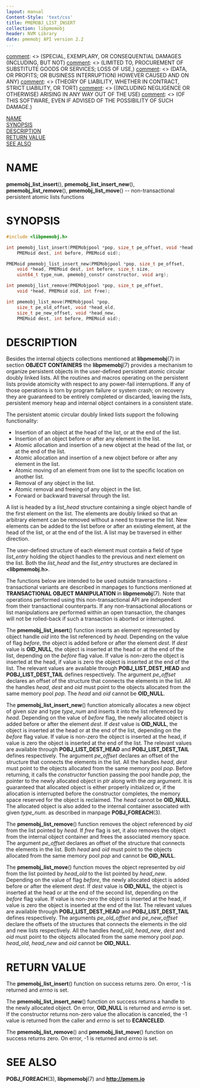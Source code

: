 ```yaml
---
layout: manual
Content-Style: 'text/css'
title: PMEMOBJ_LIST_INSERT
collection: libpmemobj
header: NVM Library
date: pmemobj API version 2.2
...
```


[comment]: <> (Copyright 2017, Intel Corporation)

[comment]: <> (Redistribution and use in source and binary forms, with or without)
[comment]: <> (modification, are permitted provided that the following conditions)
[comment]: <> (are met:)
[comment]: <> (    * Redistributions of source code must retain the above copyright)
[comment]: <> (      notice, this list of conditions and the following disclaimer.)
[comment]: <> (    * Redistributions in binary form must reproduce the above copyright)
[comment]: <> (      notice, this list of conditions and the following disclaimer in)
[comment]: <> (      the documentation and/or other materials provided with the)
[comment]: <> (      distribution.)
[comment]: <> (    * Neither the name of the copyright holder nor the names of its)
[comment]: <> (      contributors may be used to endorse or promote products derived)
[comment]: <> (      from this software without specific prior written permission.)

[comment]: <> (THIS SOFTWARE IS PROVIDED BY THE COPYRIGHT HOLDERS AND CONTRIBUTORS)
[comment]: <> ("AS IS" AND ANY EXPRESS OR IMPLIED WARRANTIES, INCLUDING, BUT NOT)
[comment]: <> (LIMITED TO, THE IMPLIED WARRANTIES OF MERCHANTABILITY AND FITNESS FOR)
[comment]: <> (A PARTICULAR PURPOSE ARE DISCLAIMED. IN NO EVENT SHALL THE COPYRIGHT)
[comment]: <> (OWNER OR CONTRIBUTORS BE LIABLE FOR ANY DIRECT, INDIRECT, INCIDENTAL,)
[comment]: <> (SPECIAL, EXEMPLARY, OR CONSEQUENTIAL DAMAGES (INCLUDING, BUT NOT)
[comment]: <> (LIMITED TO, PROCUREMENT OF SUBSTITUTE GOODS OR SERVICES; LOSS OF USE,)
[comment]: <> (DATA, OR PROFITS; OR BUSINESS INTERRUPTION) HOWEVER CAUSED AND ON ANY)
[comment]: <> (THEORY OF LIABILITY, WHETHER IN CONTRACT, STRICT LIABILITY, OR TORT)
[comment]: <> ((INCLUDING NEGLIGENCE OR OTHERWISE) ARISING IN ANY WAY OUT OF THE USE)
[comment]: <> (OF THIS SOFTWARE, EVEN IF ADVISED OF THE POSSIBILITY OF SUCH DAMAGE.)

[comment]: <> (pmemobj_list_insert.3 -- man page for non-transactional persistent atomic lists)

[NAME](#name)<br />
[SYNOPSIS](#synopsis)<br />
[DESCRIPTION](#description)<br />
[RETURN VALUE](#return-value)<br />
[SEE ALSO](#see-also)<br />


# NAME #

**pmemobj_list_insert**(), **pmemobj_list_insert_new**(),
**pmemobj_list_remove**(), **pmemobj_list_move**()
-- non-transactional persistent atomic lists functions


# SYNOPSIS #

```c
#include <libpmemobj.h>

int pmemobj_list_insert(PMEMobjpool *pop, size_t pe_offset, void *head,
	PMEMoid dest, int before, PMEMoid oid);

PMEMoid pmemobj_list_insert_new(PMEMobjpool *pop, size_t pe_offset,
	void *head, PMEMoid dest, int before, size_t size,
	uint64_t type_num, pmemobj_constr constructor, void arg);

int pmemobj_list_remove(PMEMobjpool *pop, size_t pe_offset,
	void *head, PMEMoid oid, int free);

int pmemobj_list_move(PMEMobjpool *pop,
	size_t pe_old_offset, void *head_old,
	size_t pe_new_offset, void *head_new,
	PMEMoid dest, int before, PMEMoid oid);
```


# DESCRIPTION #

Besides the internal objects collections mentioned at **libpmemobj**(7)
in section **OBJECT CONTAINERS** the **libpmemobj**(7) provides a mechanism
to organize persistent objects in the user-defined persistent atomic circular
doubly linked lists. All the routines and macros operating on the persistent
lists provide atomicity with respect to any power-fail interruptions. If any
of those operations is torn by program failure or system crash; on recovery
they are guaranteed to be entirely completed or discarded, leaving the lists,
persistent memory heap and internal object containers in a consistent state.

The persistent atomic circular doubly linked lists support the following functionality:

+ Insertion of an object at the head of the list, or at the end of the list.
+ Insertion of an object before or after any element in the list.
+ Atomic allocation and insertion of a new object at the head of the list, or at the end of the list.
+ Atomic allocation and insertion of a new object before or after any element in the list.
+ Atomic moving of an element from one list to the specific location on another list.
+ Removal of any object in the list.
+ Atomic removal and freeing of any object in the list.
+ Forward or backward traversal through the list.

A list is headed by a *list_head* structure containing a single object handle of
the first element on the list. The elements are doubly linked so that an arbitrary
element can be removed without a need to traverse the list. New elements can be added
to the list before or after an existing element, at the head of the list,
or at the end of the list. A list may be traversed in either direction.

The user-defined structure of each element must contain a field of type
*list_entry* holding the object handles to the previous and next element
on the list. Both the *list_head* and the *list_entry* structures are
declared in **\<libpmemobj.h\>**.

The functions below are intended to be used outside transactions - transactional
variants are described in manpages to functions mentioned at **TRANSACTIONAL OBJECT
MANIPULATION** in **libpmemobj**(7). Note that operations performed using this
non-transactional API are independent from their transactional counterparts.
If any non-transactional allocations or list manipulations are performed within
an open transaction, the changes will not be rolled-back if such a transaction is
aborted or interrupted.


The **pmemobj_list_insert**() function inserts an element represented by object
handle *oid* into the list referenced by *head*. Depending on the value of flag
*before*, the object is added before or after the element *dest*. If *dest* value
is **OID_NULL**, the object is inserted at the head or at the end of the list,
depending on the *before* flag value. If value is non-zero the object is inserted
at the head, if value is zero the object is inserted at the end of the list. The
relevant values are available through **POBJ_LIST_DEST_HEAD** and
**POBJ_LIST_DEST_TAIL** defines respectively. The argument *pe_offset* declares an
offset of the structure that connects the elements in the list. All the handles
*head*, *dest* and *oid* must point to the objects allocated from the same memory
pool *pop*. The *head* and *oid* cannot be **OID_NULL**.

The **pmemobj_list_insert_new**() function atomically allocates a new object of
given *size* and type *type_num* and inserts it into the list referenced by *head*.
Depending on the value of *before* flag, the newly allocated object is added
before or after the element *dest*. If *dest* value is **OID_NULL**, the object
is inserted at the head or at the end of the list, depending on the *before* flag
value. If value is non-zero the object is inserted at the head, if value is zero
the object is inserted at the end of the list. The relevant values are available
through **POBJ_LIST_DEST_HEAD** and **POBJ_LIST_DEST_TAIL** defines respectively.
The argument *pe_offset* declares an offset of the structure that connects the
elements in the list. All the handles *head*, *dest* must point to the objects
allocated from the same memory pool *pop*. Before returning, it calls the
*constructor* function passing the pool handle *pop*, the pointer to the newly
allocated object in *ptr* along with the *arg* argument. It is guaranteed that
allocated object is either properly initialized or, if the allocation is interrupted
before the constructor completes, the memory space reserved for the object is
reclaimed. The *head* cannot be **OID_NULL**. The allocated object is also added
to the internal container associated with given *type_num*. as described in manpage
**POBJ_FOREACH**(3).

The **pmemobj_list_remove**() function removes the object referenced by *oid* from
the list pointed by *head*. If *free* flag is set, it also removes the object from
the internal object container and frees the associated memory space. The argument
*pe_offset* declares an offset of the structure that connects the elements in the list.
Both *head* and *oid* must point to the objects allocated from the same memory pool
*pop* and cannot be **OID_NULL**.

The **pmemobj_list_move**() function moves the object represented by *oid* from
the list pointed by *head_old* to the list pointed by *head_new*. Depending on
the value of flag *before*, the newly allocated object is added before or after
the element *dest*. If *dest* value is **OID_NULL**, the object is inserted at
the head or at the end of the second list, depending on the *before* flag value.
If value is non-zero the object is inserted at the head, if value is zero the
object is inserted at the end of the list. The relevant values are available
through **POBJ_LIST_DEST_HEAD** and **POBJ_LIST_DEST_TAIL** defines respectively.
The arguments *pe_old_offset* and *pe_new_offset* declare the offsets of the
structures that connects the elements in the old and new lists respectively.
All the handles *head_old*, *head_new*, *dest* and *oid* must point to the objects
allocated from the same memory pool *pop*. *head_old*, *head_new* and *oid* cannot
be **OID_NULL**.


# RETURN VALUE #

The **pmemobj_list_insert**() function on success returns zero.
On error, -1 is returned and *errno* is set.

The **pmemobj_list_insert_new**() function on success returns a handle to the
newly allocated object. On error, **OID_NULL** is returned and *errno* is set.
If the constructor returns non-zero value the allocation is canceled,
the -1 value is returned from the caller and *errno* is set to **ECANCELED**.

The **pmemobj_list_remove**() and **pmemobj_list_move**() function on success
returns zero. On error, -1 is returned and *errno* is set.


# SEE ALSO #

**POBJ_FOREACH**(3), **libpmemobj**(7) and **<http://pmem.io>**
